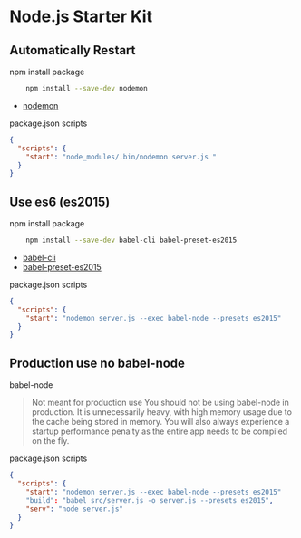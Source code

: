 # Node.js Starter Kit

## Automatically Restart
npm install package
```bash
    npm install --save-dev nodemon
```
- [nodemon](http://nodemon.io/)

package.json scripts
```json
{
  "scripts": {
    "start": "node_modules/.bin/nodemon server.js "
  }
}
```

## Use es6 (es2015)
npm install package
```bash
    npm install --save-dev babel-cli babel-preset-es2015
```
- [babel-cli](https://babeljs.io/docs/usage/cli/)
- [babel-preset-es2015](https://babeljs.io/docs/plugins/preset-es2015/)

package.json scripts
```json
{
  "scripts": {
    "start": "nodemon server.js --exec babel-node --presets es2015"
  }
}
```

## Production use no babel-node
babel-node
>Not meant for production use
You should not be using babel-node in production. It is unnecessarily heavy, with high memory usage due to the cache being stored in memory. You will also always experience a startup performance penalty as the entire app needs to be compiled on the fly.
>

package.json scripts
```json
{
  "scripts": {
    "start": "nodemon server.js --exec babel-node --presets es2015"
    "build": "babel src/server.js -o server.js --presets es2015",
    "serv": "node server.js"
  }
}
```
